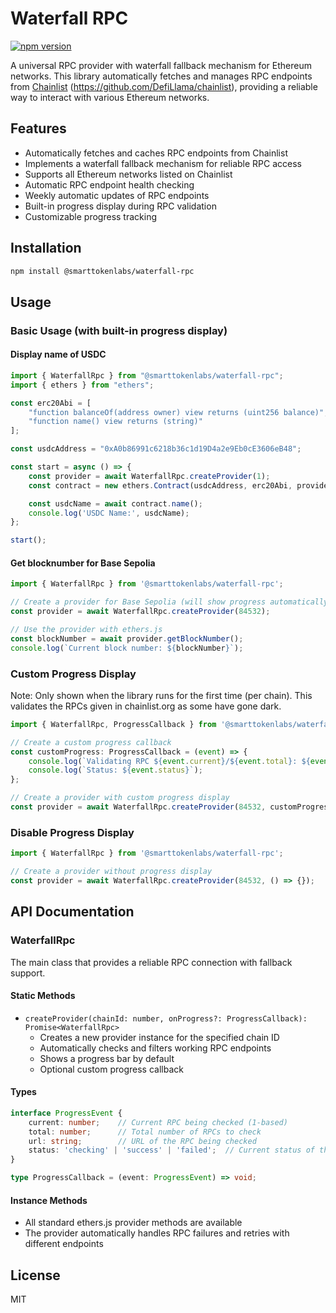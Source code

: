 # Waterfall RPC

[![npm version](https://badge.fury.io/js/%40smarttokenlabs%2Fwaterfall-rpc.svg)](https://badge.fury.io/js/%40smarttokenlabs%2Fwaterfall-rpc)

A universal RPC provider with waterfall fallback mechanism for Ethereum networks. This library automatically fetches and manages RPC endpoints from [Chainlist](https://chainlist.org) (https://github.com/DefiLlama/chainlist), providing a reliable way to interact with various Ethereum networks.

## Features

- Automatically fetches and caches RPC endpoints from Chainlist
- Implements a waterfall fallback mechanism for reliable RPC access
- Supports all Ethereum networks listed on Chainlist
- Automatic RPC endpoint health checking
- Weekly automatic updates of RPC endpoints
- Built-in progress display during RPC validation
- Customizable progress tracking

## Installation

```bash
npm install @smarttokenlabs/waterfall-rpc
```

## Usage

### Basic Usage (with built-in progress display)

#### Display name of USDC

```typescript
import { WaterfallRpc } from "@smarttokenlabs/waterfall-rpc";
import { ethers } from "ethers";

const erc20Abi = [
    "function balanceOf(address owner) view returns (uint256 balance)",
    "function name() view returns (string)"
];

const usdcAddress = "0xA0b86991c6218b36c1d19D4a2e9Eb0cE3606eB48";

const start = async () => {
    const provider = await WaterfallRpc.createProvider(1);
    const contract = new ethers.Contract(usdcAddress, erc20Abi, provider);

    const usdcName = await contract.name();
    console.log('USDC Name:', usdcName);
};

start();
```

#### Get blocknumber for Base Sepolia

```typescript
import { WaterfallRpc } from '@smarttokenlabs/waterfall-rpc';

// Create a provider for Base Sepolia (will show progress automatically)
const provider = await WaterfallRpc.createProvider(84532);

// Use the provider with ethers.js
const blockNumber = await provider.getBlockNumber();
console.log(`Current block number: ${blockNumber}`);
```

### Custom Progress Display

Note: Only shown when the library runs for the first time (per chain). This validates the RPCs given in chainlist.org as some have gone dark.

```typescript
import { WaterfallRpc, ProgressCallback } from '@smarttokenlabs/waterfall-rpc';

// Create a custom progress callback
const customProgress: ProgressCallback = (event) => {
    console.log(`Validating RPC ${event.current}/${event.total}: ${event.url}`);
    console.log(`Status: ${event.status}`);
};

// Create a provider with custom progress display
const provider = await WaterfallRpc.createProvider(84532, customProgress);
```

### Disable Progress Display

```typescript
import { WaterfallRpc } from '@smarttokenlabs/waterfall-rpc';

// Create a provider without progress display
const provider = await WaterfallRpc.createProvider(84532, () => {});
```

## API Documentation

### WaterfallRpc

The main class that provides a reliable RPC connection with fallback support.

#### Static Methods

- `createProvider(chainId: number, onProgress?: ProgressCallback): Promise<WaterfallRpc>`
  - Creates a new provider instance for the specified chain ID
  - Automatically checks and filters working RPC endpoints
  - Shows a progress bar by default
  - Optional custom progress callback

#### Types

```typescript
interface ProgressEvent {
    current: number;    // Current RPC being checked (1-based)
    total: number;      // Total number of RPCs to check
    url: string;        // URL of the RPC being checked
    status: 'checking' | 'success' | 'failed';  // Current status of the check
}

type ProgressCallback = (event: ProgressEvent) => void;
```

#### Instance Methods

- All standard ethers.js provider methods are available
- The provider automatically handles RPC failures and retries with different endpoints

## License

MIT
